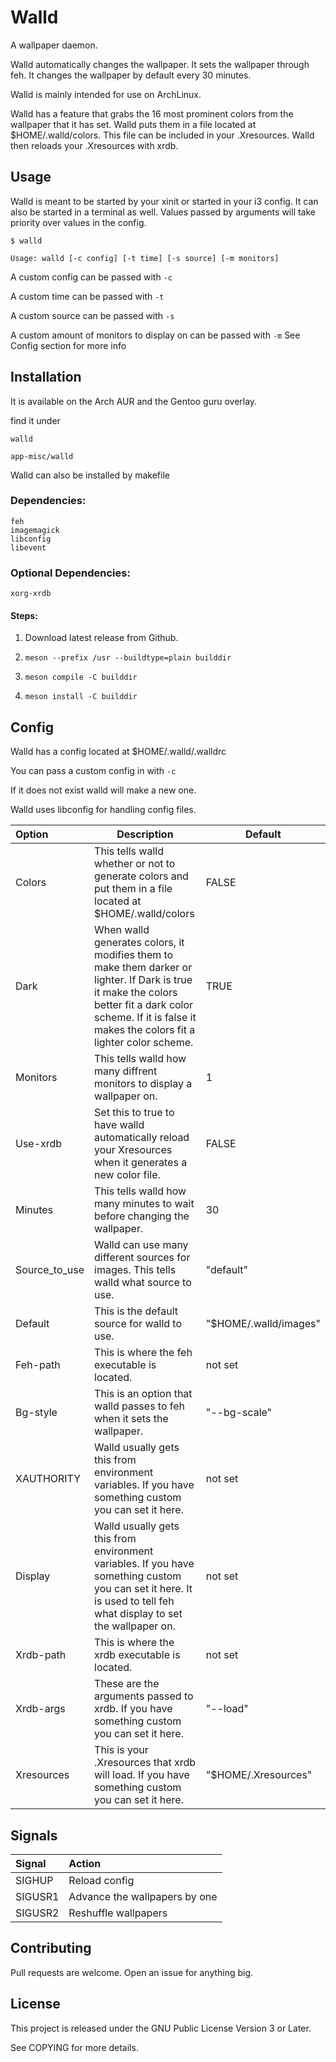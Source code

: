 # Walld

A wallpaper daemon. 

Walld automatically changes the wallpaper. It sets the wallpaper through feh. It changes the wallpaper by default every 30 minutes. 

Walld is mainly intended for use on ArchLinux.

Walld has a feature that grabs the 16 most prominent colors from the wallpaper that it has set. Walld puts them in a file located at $HOME/.walld/colors. This file can be included in your .Xresources. Walld then reloads your .Xresources with xrdb.

## Usage

Walld is meant to be started by your xinit or started in your i3 config. It can also be started in a terminal as well.
Values passed by arguments will take priority over values in the config.

`$ walld`

`Usage: walld [-c config] [-t time] [-s source] [-m monitors]`

A custom config can be passed with `-c`

A custom time can be passed with `-t`

A custom source can be passed with `-s`

A custom amount of monitors to display on can be passed with `-m`
See Config section for more info

## Installation

It is available on the Arch AUR and the Gentoo guru overlay.

find it under

`walld`

`app-misc/walld`

Walld can also be installed by makefile

### Dependencies:
```
feh
imagemagick
libconfig
libevent
```

### Optional Dependencies:
```
xorg-xrdb
```

#### Steps:

1. Download latest release from Github.

2. `meson --prefix /usr --buildtype=plain builddir`

3. `meson compile -C builddir`

4. `meson install -C builddir`

## Config

Walld has a config located at $HOME/.walld/.walldrc

You can pass a custom config in with `-c`

If it does not exist walld will make a new one.

Walld uses libconfig for handling config files.

| Option | Description | Default |
| :----------- | ------- | ----------- |
| Colors | This tells walld whether or not to generate colors and put them in a file located at $HOME/.walld/colors | FALSE |
| Dark | When walld generates colors, it modifies them to make them darker or lighter. If Dark is true it make the colors better fit a dark color scheme. If it is false it makes the colors fit a lighter color scheme. | TRUE |
| Monitors | This tells walld how many diffrent monitors to display a wallpaper on. | 1 |
| Use-xrdb | Set this to true to have walld automatically reload your Xresources when it generates a new color file. | FALSE |
| Minutes | This tells walld how many minutes to wait before changing the wallpaper. | 30 |
| Source_to_use | Walld can use many different sources for images. This tells walld what source to use. | "default" |
| Default | This is the default source for walld to use. | "$HOME/.walld/images" |
| Feh-path | This is where the feh executable is located. | not set |
| Bg-style | This is an option that walld passes to feh when it sets the wallpaper. | "--bg-scale" |
| XAUTHORITY | Walld usually gets this from environment variables. If you have something custom you can set it here. | not set |
| Display | Walld usually gets this from environment variables. If you have something custom you can set it here. It is used to tell feh what display to set the wallpaper on. | not set |
| Xrdb-path | This is where the xrdb executable is located. | not set |
| Xrdb-args | These are the arguments passed to xrdb. If you have something custom you can set it here. | "--load" |
| Xresources | This is your .Xresources that xrdb will load. If you have something custom you can set it here. | "$HOME/.Xresources" |

## Signals

| Signal | Action |
| :---   | :----- |
| SIGHUP | Reload config |
| SIGUSR1| Advance the wallpapers by one |
| SIGUSR2| Reshuffle wallpapers |

## Contributing

Pull requests are welcome. Open an issue for anything big.

## License
This project is released under the GNU Public License Version 3 or Later.

See COPYING for more details.
